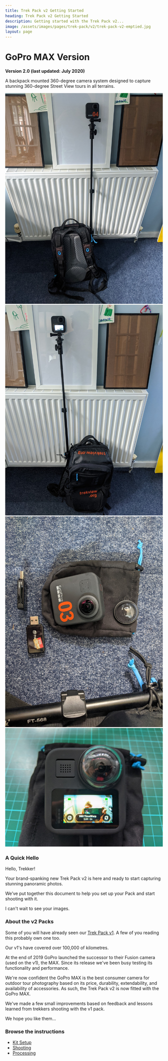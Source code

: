 ```yaml
---
title: Trek Pack v2 Getting Started
heading: Trek Pack v2 Getting Started
description: Getting started with the Trek Pack v2...
image: /assets/images/pages/trek-pack/v2/trek-pack-v2-emptied.jpg
layout: page
---
```


<div class="text-container">

# GoPro MAX Version

**Version 2.0 (last updated: July 2020)**

A backpack mounted 360-degree camera system designed to capture stunning 360-degree Street View tours in all terrains.

<img class="img-fluid" src="/assets/images/pages/trek-pack/v2/contents-trek-pack-mounted-front.jpeg" alt="Trek Pack mounted" title="Trek Pack mounted" />

<img class="img-fluid" src="/assets/images/pages/trek-pack/v2/contents-trek-pack-mounted-back.jpeg" alt="Trek Pack mounted" title="Trek Pack mounted" />

<img class="img-fluid" src="/assets/images/pages/trek-pack/v2/contents-trek-pack-camera-front.jpeg" alt="Trek Pack Camera" title="Trek Pack Camera" />

<img class="img-fluid" src="/assets/images/pages/trek-pack/v2/contents-trek-pack-camera-back.jpeg" alt="Trek Pack Camera" title="Trek Pack Camera" />

### A Quick Hello

Hello, Trekker!

Your brand-spanking new Trek Pack v2 is here and ready to start capturing stunning panoramic photos.

We’ve put together this document to help you set up your Pack and start shooting with it.

I can't wait to see your images.

### About the v2 Packs

Some of you will have already seen our [Trek Pack v1](/trek-pack/v1/). A few of you reading this probably own one too.

Our v1's have covered over 100,000 of kilometres.

At the end of 2019 GoPro launched the successor to their Fusion camera (used on the v1), the MAX. Since its release we've been busy testing its functionality and performance.

We're now confident the GoPro MAX is the best consumer camera for outdoor tour photography based on its price, durability, extendability, and availability of accessories. As such, the Trek Pack v2 is now fitted with the GoPro MAX.

We've made a few small improvements based on feedback and lessons learned from trekkers shooting with the v1 pack.

We hope you like them...

### Browse the instructions

* [Kit Setup](/trek-pack/v2/kit-setup)
* [Shooting](/trek-pack/v2/shooting)
* [Processing](/trek-pack/v2/processing)

</div>